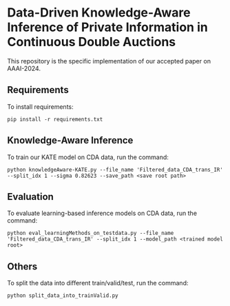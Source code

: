 # Data-Driven Knowledge-Aware Inference of Private Information in Continuous Double Auctions  

This repository is the specific implementation of our accepted paper on AAAI-2024.

## Requirements

To install requirements:

```setup
pip install -r requirements.txt
```


## Knowledge-Aware Inference

To train our KATE model on CDA data, run the command:
```train
python knowledgeAware-KATE.py --file_name 'Filtered_data_CDA_trans_IR' --split_idx 1 --sigma 0.82623 --save_path <save root path> 
```


## Evaluation

To evaluate learning-based inference models on CDA data, run the command:

```eval
python eval_learningMethods_on_testdata.py --file_name 'Filtered_data_CDA_trans_IR' --split_idx 1 --model_path <trained model root>
```

## Others

To split the data into different train/valid/test, run the command:
```run
python split_data_into_trainValid.py 
```

